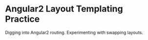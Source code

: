 # Angular2 Layout Templating Practice

Digging into Angular2 routing. Experimenting with swapping layouts.
